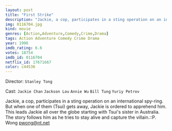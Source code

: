 ```yaml
---
layout: post
title: "First Strike"
description: "Jackie, a cop, participates in a sting operation on an international spy-ring. But when one of them (Tsui) gets away, Jackie is ordered to apprehend him. This leads Jackie all over the globe starting with Tsui's sister in Australia. The story follows him as he tries to stay alive and capture the villain..."
img: 0116704.jpg
kind: movie
genres: [Action,Adventure,Comedy,Crime,Drama]
tags: Action Adventure Comedy Crime Drama 
year: 1996
imdb_rating: 6.6
votes: 18754
imdb_id: 0116704
netflix_id: 17671667
color: c44536
---
```

Director: `Stanley Tong`  

Cast: `Jackie Chan` `Jackson Lou` `Annie Wu` `Bill Tung` `Yuriy Petrov` 

Jackie, a cop, participates in a sting operation on an international spy-ring. But when one of them (Tsui) gets away, Jackie is ordered to apprehend him. This leads Jackie all over the globe starting with Tsui's sister in Australia. The story follows him as he tries to stay alive and capture the villain.::P. Wong <pwong@nt.net>